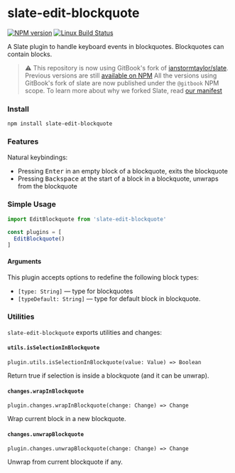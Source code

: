 # slate-edit-blockquote

[![NPM version](https://badge.fury.io/js/slate-edit-blockquote.svg)](http://badge.fury.io/js/slate-edit-blockquote)
[![Linux Build Status](https://travis-ci.org/GitbookIO/slate-edit-blockquote.png?branch=master)](https://travis-ci.org/GitbookIO/slate-edit-blockquote)

A Slate plugin to handle keyboard events in blockquotes. Blockquotes can contain blocks.

> ⚠️  This repository is now using GitBook's fork of [ianstormtaylor/slate](https://github.com/ianstormtaylor/slate).
> Previous versions are still [available on NPM](https://www.npmjs.com/package/slate-edit-blockquote)
> All the versions using GitBook's fork of slate are now published under the `@gitbook` NPM scope.
> To learn more about why we forked Slate, read [our manifest](https://github.com/GitbookIO/slate/blob/master/Readme.md)

### Install

```
npm install slate-edit-blockquote
```

### Features

Natural keybindings:

- Pressing <kbd>Enter</kbd> in an empty block of a blockquote, exits the blockquote
- Pressing <kbd>Backspace</kbd> at the start of a block in a blockquote, unwraps from the blockquote

### Simple Usage

```js
import EditBlockquote from 'slate-edit-blockquote'

const plugins = [
  EditBlockquote()
]
```

#### Arguments

This plugin accepts options to redefine the following block types:

- ``[type: String]`` — type for blockquotes
- ``[typeDefault: String]`` — type for default block in blockquote.

### Utilities

`slate-edit-blockquote` exports utilities and changes:

#### `utils.isSelectionInBlockquote`

`plugin.utils.isSelectionInBlockquote(value: Value) => Boolean`

Return true if selection is inside a blockquote (and it can be unwrap).

#### `changes.wrapInBlockquote`

`plugin.changes.wrapInBlockquote(change: Change) => Change`

Wrap current block in a new blockquote.

#### `changes.unwrapBlockquote`

`plugin.changes.unwrapBlockquote(change: Change) => Change`

Unwrap from current blockquote if any.

